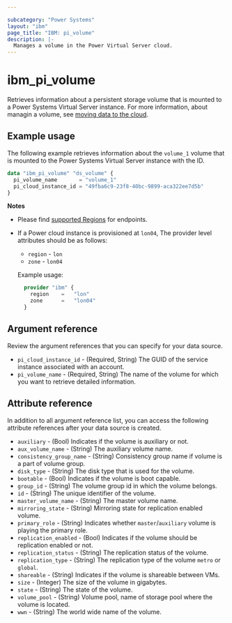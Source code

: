 ```yaml
---

subcategory: "Power Systems"
layout: "ibm"
page_title: "IBM: pi_volume"
description: |-
  Manages a volume in the Power Virtual Server cloud.
---
```


# ibm_pi_volume
Retrieves information about a persistent storage volume that is mounted to a Power Systems Virtual Server instance. For more information, about managin a volume, see [moving data to the cloud](https://cloud.ibm.com/docs/power-iaas?topic=power-iaas-moving-data-to-the-cloud).

## Example usage
The following example retrieves information about the `volume_1` volume that is mounted to the Power Systems Virtual Server instance with the ID.

```terraform
data "ibm_pi_volume" "ds_volume" {
  pi_volume_name       = "volume_1"
  pi_cloud_instance_id = "49fba6c9-23f8-40bc-9899-aca322ee7d5b"
}
```
**Notes**
* Please find [supported Regions](https://cloud.ibm.com/apidocs/power-cloud#endpoint) for endpoints.
* If a Power cloud instance is provisioned at `lon04`, The provider level attributes should be as follows:
  * `region` - `lon`
  * `zone` - `lon04`
  
  Example usage:
  ```terraform
    provider "ibm" {
      region    =   "lon"
      zone      =   "lon04"
    }
  ```
  
## Argument reference
Review the argument references that you can specify for your data source. 

- `pi_cloud_instance_id` - (Required, String) The GUID of the service instance associated with an account.
- `pi_volume_name` - (Required, String) The name of the volume for which you want to retrieve detailed information.

## Attribute reference
In addition to all argument reference list, you can access the following attribute references after your data source is created. 

- `auxiliary` - (Bool) Indicates if the volume is auxiliary or not.
- `aux_volume_name` - (String) The auxiliary volume name.
- `consistency_group_name` - (String) Consistency group name if volume is a part of volume group.
- `disk_type` - (String) The disk type that is used for the volume.
- `bootable` -  (Bool) Indicates if the volume is boot capable.
- `group_id` - (String) The volume group id in which the volume belongs.
- `id` - (String) The unique identifier of the volume.
- `master_volume_name` - (String) The master volume name.
- `mirroring_state` - (String) Mirroring state for replication enabled volume.
- `primary_role` - (String) Indicates whether `master`/`auxiliary` volume is playing the primary role.
- `replication_enabled` - (Bool) Indicates if the volume should be replication enabled or not.
- `replication_status` - (String) The replication status of the volume.
- `replication_type` - (String) The replication type of the volume `metro` or `global`.
- `shareable` - (String) Indicates if the volume is shareable between VMs. 
- `size` - (Integer) The size of the volume in gigabytes.
- `state` - (String) The state of the volume.
- `volume_pool` - (String) Volume pool, name of storage pool where the volume is located.
- `wwn` - (String) The world wide name of the volume.
